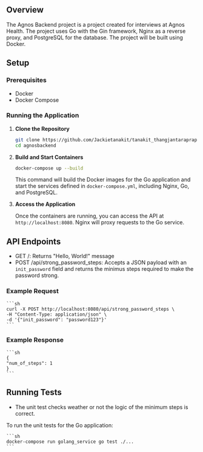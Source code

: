 ## Overview

The Agnos Backend project is a project created for interviews at Agnos Health. The project uses Go with the Gin framework, Nginx as a reverse proxy, and PostgreSQL for the database. The project will be built using Docker.

## Setup

### Prerequisites

- Docker
- Docker Compose

### Running the Application

1. **Clone the Repository**

    ```sh
    git clone https://github.com/Jackietanakit/tanakit_thangjantaraprapab_agnos_backend.git
    cd agnosbackend
    ```

2. **Build and Start Containers**

    ```sh
    docker-compose up --build
    ```

    This command will build the Docker images for the Go application and start the services defined in `docker-compose.yml`, including Nginx, Go, and PostgreSQL.

3. **Access the Application**

    Once the containers are running, you can access the API at `http://localhost:8080`. Nginx will proxy requests to the Go service.

## API Endpoints

- GET /: Returns "Hello, World!" message
- POST /api/strong_password_steps: Accepts a JSON payload with an `init_password` field and returns the minimus steps required to make the password strong.

### Example Request
    ```sh
    curl -X POST http://localhost:8080/api/strong_password_steps \
    -H "Content-Type: application/json" \
    -d '{"init_password": "password123"}'
    ```
### Example Response
    ```sh
    {
    "num_of_steps": 1
    }
    ```

## Running Tests

- The unit test checks weather or not the logic of the minimum steps is correct.

To run the unit tests for the Go application:

    ```sh
    docker-compose run golang_service go test ./...
    ```


